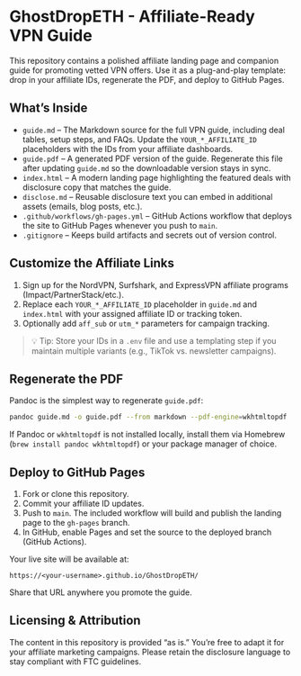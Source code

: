 # GhostDropETH - Affiliate-Ready VPN Guide

This repository contains a polished affiliate landing page and companion guide for promoting vetted VPN offers. Use it as a plug-and-play template: drop in your affiliate IDs, regenerate the PDF, and deploy to GitHub Pages.

## What’s Inside

- `guide.md` – The Markdown source for the full VPN guide, including deal tables, setup steps, and FAQs. Update the `YOUR_*_AFFILIATE_ID` placeholders with the IDs from your affiliate dashboards.
- `guide.pdf` – A generated PDF version of the guide. Regenerate this file after updating `guide.md` so the downloadable version stays in sync.
- `index.html` – A modern landing page highlighting the featured deals with disclosure copy that matches the guide.
- `disclose.md` – Reusable disclosure text you can embed in additional assets (emails, blog posts, etc.).
- `.github/workflows/gh-pages.yml` – GitHub Actions workflow that deploys the site to GitHub Pages whenever you push to `main`.
- `.gitignore` – Keeps build artifacts and secrets out of version control.

## Customize the Affiliate Links

1. Sign up for the NordVPN, Surfshark, and ExpressVPN affiliate programs (Impact/PartnerStack/etc.).
2. Replace each `YOUR_*_AFFILIATE_ID` placeholder in `guide.md` and `index.html` with your assigned affiliate ID or tracking token.
3. Optionally add `aff_sub` or `utm_*` parameters for campaign tracking.

> 💡 Tip: Store your IDs in a `.env` file and use a templating step if you maintain multiple variants (e.g., TikTok vs. newsletter campaigns).

## Regenerate the PDF

Pandoc is the simplest way to regenerate `guide.pdf`:

```bash
pandoc guide.md -o guide.pdf --from markdown --pdf-engine=wkhtmltopdf
```

If Pandoc or `wkhtmltopdf` is not installed locally, install them via Homebrew (`brew install pandoc wkhtmltopdf`) or your package manager of choice.

## Deploy to GitHub Pages

1. Fork or clone this repository.
2. Commit your affiliate ID updates.
3. Push to `main`. The included workflow will build and publish the landing page to the `gh-pages` branch.
4. In GitHub, enable Pages and set the source to the deployed branch (GitHub Actions).

Your live site will be available at:

```
https://<your-username>.github.io/GhostDropETH/
```

Share that URL anywhere you promote the guide.

## Licensing & Attribution

The content in this repository is provided “as is.” You’re free to adapt it for your affiliate marketing campaigns. Please retain the disclosure language to stay compliant with FTC guidelines.
